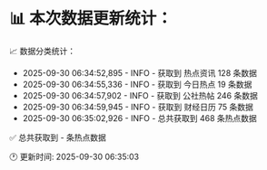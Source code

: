📊 本次数据更新统计：
==========================

📈 数据分类统计：
- 2025-09-30 06:34:52,895 - INFO - 获取到 热点资讯 128 条数据
- 2025-09-30 06:34:55,336 - INFO - 获取到 今日热点 19 条数据
- 2025-09-30 06:34:57,902 - INFO - 获取到 公社热帖 246 条数据
- 2025-09-30 06:34:59,945 - INFO - 获取到 财经日历 75 条数据
- 2025-09-30 06:35:02,926 - INFO - 总共获取到 468 条热点数据

✅ 总共获取到 - 条热点数据

🕐 更新时间: 2025-09-30 06:35:03
